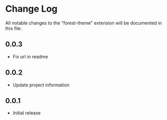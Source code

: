 # Change Log

All notable changes to the "forest-theme" extension will be documented in this file.

## 0.0.3

- Fix url in readme

## 0.0.2

- Update project information

## 0.0.1

- Initial release
